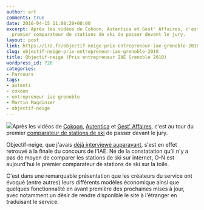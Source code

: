 ```yaml
---
author: art
comments: true
date: 2010-04-15 11:08:20+00:00
excerpt: Après les vidéos de Cokoon, Autentica et Gest' Affaires, c'est au tour du
  premier comparateur de stations de ski de passer devant le jury.
layout: post
link: https://irz.fr/objectif-neige-prix-entrepreneur-iae-grenoble-2010/
slug: objectif-neige-prix-entrepreneur-iae-grenoble-2010
title: Objectif-neige (Prix entrepreneur IAE Grenoble 2010)
wordpress_id: 720
categories:
- Parcours
tags:
- autenti
- cokoon
- entrepreneur iae grenoble
- Martin Magdinier
- objectif-neige
---
```


[![](https://static.irz.fr/2010/03/objectif-neige.png)](https://static.irz.fr/2010/03/objectif-neige.png)Après les vidéos de [Cokoon](https://irz.fr/cokoon-prix-entrepreneur-iae), [Autentica](https://irz.fr/autentica-prix-entrepreneur-iae) et [Gest' Affaires](https://irz.fr/gest-affaires-prix-entrepreneur-iae), c'est au tour du premier [comparateur de stations de ski](http://www.objectif-neige.com) de passer devant le jury.

Objectif-neige, que j'avais [déjà interviewé auparavant](https://irz.fr/objectif-neige), s'est en effet retrouvé à la finale du concours de l'IAE. Né de la constatation qu'il n'y a pas de moyen de comparer les stations de ski sur internet, O-N est aujourd'hui le premier comparateur de stations de ski sur la toile.

C'est dans une remarquable présentation que les créateurs du service ont évoqué (entre autres) leurs différents modèles économique ainsi que quelques fonctionnalité en avant première des prochaines mises à jour, avec notamment un désir de rendre disponible le site à l'étranger en traduisant le service.
